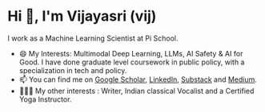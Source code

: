 # Hi 👋, I'm Vijayasri (vij)

I work as a Machine Learning Scientist at Pi School.
<!--Master's degree in AI from Amrita Vishwa Vidyapeetham.-->
<!-- Visit my website [here.](https://vijpandaturtle.github.io/)  -->

<!--     * To view an exhaustive list of my projects, please click [here](https://github.com/vijpandaturtle/vijpandaturtle/blob/master/details.md). -->
- 😄 My Interests: Multimodal Deep Learning, LLMs, AI Safety & AI for Good. I have done graduate level coursework in public policy, with a specialization in tech and policy. <!--You can find some of my related work [here](https://thenotsodistantfuture.substack.com/).-->
- 📫 You can find me on [Google Scholar](https://scholar.google.com/citations?user=K_ST0dMAAAAJ&hl=en), [LinkedIn](https://www.linkedin.com/in/vijayasriiyer), [Substack](https://mindsandai.substack.com/) and [Medium](https://vijayasriiyer.medium.com/).
-  🤹🏽‍♀️ My other interests : Writer, Indian classical Vocalist and a Certified Yoga Instructor.

<!--### Skills
- **Machine Learning :** Python, HuggingFace, OpenCV, PyTorch
- **Robotics :** ROS, Gazebo, C++, Point Cloud Library (PCL), CARLA
- **Web Development :** HTML/CSS/JS, Bootstrap, Flask, Django, MySQL, MongoDB
- **Cloud Computing :** AWS (DynamoDB, IoT Core, EC2, ECS, Kinesis, Sagemaker, CodeDeploy, CloudFormation), GCP
- **DevOps :** Git, Github, Jira, Docker, Kubernetes
- **Hardware :** Raspberry-Pi, Jetson TX2, OpenBCI Ganglion-->

<!--![](https://raw.githubusercontent.com/vijpandaturtle/github-stats/master/generated/overview.svg#gh-dark-mode-only)-->



